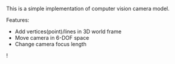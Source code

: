 This is a simple implementation of computer vision camera model.

Features:

* Add vertices(point)/lines in 3D world frame
* Move camera in 6-DOF space
* Change camera focus length

!

